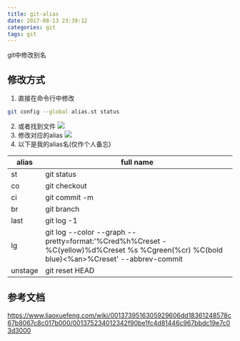 ```yaml
---
title: git-alias
date: 2017-08-13 23:39:12
categories: git
tags: git
---
```

git中修改别名
<!--more-->
## 修改方式
1. 直接在命令行中修改
``` bash
git config --global alias.st status
```
2. 或者找到文件
![](http://ou7k0sem6.bkt.clouddn.com/git-alias.png)
3. 修改对应的alias
![](http://ou7k0sem6.bkt.clouddn.com/git-alias2.png)
4. 以下是我的alias名(仅作个人备忘)

| alias         | full name                                                                                                                               |
| ------------- | --------------------------------------------------------------------------------------------------------------------------------------- |
| st            | git status                                                                                                                              |
| co            | git checkout                                                                                                                            |
| ci            | git commit -m                                                                                                                           |
| br            | git branch                                                                                                                              |
| last          | git log -1                                                                                                                              |
| lg            | git log --color --graph --pretty=format:'%Cred%h%Creset -%C(yellow)%d%Creset %s %Cgreen(%cr) %C(bold blue)<%an>%Creset' --abbrev-commit |
| unstage       | git reset HEAD                                                                                                                          |
## 参考文档
https://www.liaoxuefeng.com/wiki/0013739516305929606dd18361248578c67b8067c8c017b000/001375234012342f90be1fc4d81446c967bbdc19e7c03d3000
